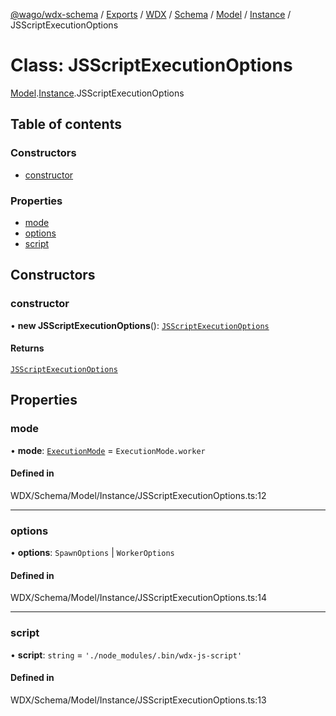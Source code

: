 [@wago/wdx-schema](../README.md) / [Exports](../modules.md) / [WDX](../modules/WDX.md) / [Schema](../modules/WDX.Schema.md) / [Model](../modules/WDX.Schema.Model.md) / [Instance](../modules/WDX.Schema.Model.Instance.md) / JSScriptExecutionOptions

# Class: JSScriptExecutionOptions

[Model](../modules/WDX.Schema.Model.md).[Instance](../modules/WDX.Schema.Model.Instance.md).JSScriptExecutionOptions

## Table of contents

### Constructors

- [constructor](WDX.Schema.Model.Instance.JSScriptExecutionOptions.md#constructor)

### Properties

- [mode](WDX.Schema.Model.Instance.JSScriptExecutionOptions.md#mode)
- [options](WDX.Schema.Model.Instance.JSScriptExecutionOptions.md#options)
- [script](WDX.Schema.Model.Instance.JSScriptExecutionOptions.md#script)

## Constructors

### constructor

• **new JSScriptExecutionOptions**(): [`JSScriptExecutionOptions`](WDX.Schema.Model.Instance.JSScriptExecutionOptions.md)

#### Returns

[`JSScriptExecutionOptions`](WDX.Schema.Model.Instance.JSScriptExecutionOptions.md)

## Properties

### mode

• **mode**: [`ExecutionMode`](../enums/WDX.Schema.Model.Instance.ExecutionMode.md) = `ExecutionMode.worker`

#### Defined in

WDX/Schema/Model/Instance/JSScriptExecutionOptions.ts:12

___

### options

• **options**: `SpawnOptions` \| `WorkerOptions`

#### Defined in

WDX/Schema/Model/Instance/JSScriptExecutionOptions.ts:14

___

### script

• **script**: `string` = `'./node_modules/.bin/wdx-js-script'`

#### Defined in

WDX/Schema/Model/Instance/JSScriptExecutionOptions.ts:13
